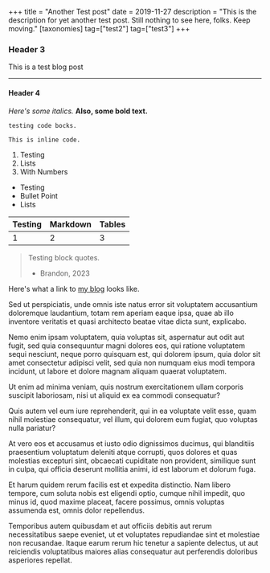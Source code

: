 +++
title = "Another Test post"
date = 2019-11-27
description = "This is the description for yet another test post. Still nothing to see here, folks. Keep moving."
[taxonomies]
tag=["test2"]
tag=["test3"]
+++

### Header 3

This is a test blog post
***

#### Header 4

_Here's some italics._ **Also, some bold text.**

```
testing code bocks.
```
`This is inline code.`

1. Testing
2. Lists
3. With Numbers

- Testing
- Bullet Point
- Lists


|Testing|Markdown|Tables|
|-------|--------|------|
|1      |2       |3     |


> Testing block quotes.
> - Brandon, 2023

Here's what a link to [my blog](https://brandont.blog) looks like.

Sed ut perspiciatis, unde omnis iste natus error sit voluptatem accusantium doloremque laudantium, totam rem aperiam eaque ipsa, quae ab illo inventore veritatis et quasi architecto beatae vitae dicta sunt, explicabo. 

Nemo enim ipsam voluptatem, quia voluptas sit, aspernatur aut odit aut fugit, sed quia consequuntur magni dolores eos, qui ratione voluptatem sequi nesciunt, neque porro quisquam est, qui dolorem ipsum, quia dolor sit amet consectetur adipisci velit, sed quia non numquam eius modi tempora incidunt, ut labore et dolore magnam aliquam quaerat voluptatem. 

Ut enim ad minima veniam, quis nostrum exercitationem ullam corporis suscipit laboriosam, nisi ut aliquid ex ea commodi consequatur? 

Quis autem vel eum iure reprehenderit, qui in ea voluptate velit esse, quam nihil molestiae consequatur, vel illum, qui dolorem eum fugiat, quo voluptas nulla pariatur? 

At vero eos et accusamus et iusto odio dignissimos ducimus, qui blanditiis praesentium voluptatum deleniti atque corrupti, quos dolores et quas molestias excepturi sint, obcaecati cupiditate non provident, similique sunt in culpa, qui officia deserunt mollitia animi, id est laborum et dolorum fuga. 

Et harum quidem rerum facilis est et expedita distinctio. Nam libero tempore, cum soluta nobis est eligendi optio, cumque nihil impedit, quo minus id, quod maxime placeat, facere possimus, omnis voluptas assumenda est, omnis dolor repellendus. 

Temporibus autem quibusdam et aut officiis debitis aut rerum necessitatibus saepe eveniet, ut et voluptates repudiandae sint et molestiae non recusandae. Itaque earum rerum hic tenetur a sapiente delectus, ut aut reiciendis voluptatibus maiores alias consequatur aut perferendis doloribus asperiores repellat.
